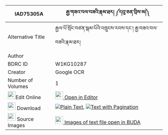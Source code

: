 |IAD75305A|རྒྱ་གཟའ་བལ་བཟའི་རྣམ་ཐར། ༼དབུ་ཅན་བྲིས་མ།༽ 
| --- | --- 
|Alternative Title |རྒྱལ་པོ་སྲོང་བཙན་སྒམ་པོའི་འཁྲུངས་རབས་དང་། རྒྱ་བཟའ་བལ་བཟའི་རྣམ་ཐར།
|Author | 
|BDRC ID | W1KG10287
|Creator | Google OCR
|Number of Volumes| 1
|<img width="25" src="https://img.icons8.com/color/25/000000/edit-property.png">Edit Online| [<img width="25" src="https://avatars.githubusercontent.com/u/45091458?s=200&v=4"> Open in Editor](http://editor.openpecha.org/IAD75305A)
|<img width="25" src="https://img.icons8.com/fluent/48/000000/download-2.png"/>  Download | [![](https://img.icons8.com/color/20/000000/txt.png)Plain Text](https://github.com/Openpecha/IAD75305A/releases/download/v1/gyalpo_song_tsen_gampo_i_trungrab_dang_gyaza_bal_za_i_namtar_plain_P00027.zip), [![](https://img.icons8.com/color/20/000000/txt.png)Text with Pagination](https://github.com/Openpecha/IAD75305A/releases/download/v1/gyalpo_song_tsen_gampo_i_trungrab_dang_gyaza_bal_za_i_namtar_pages_P00027.zip)
|<img width="25" src="https://img.icons8.com/plasticine/100/000000/pictures-folder.png"/>  Source Images | [<img width="25" src="https://library.bdrc.io/icons/BUDA-small.svg"> Images of text file open in BUDA](https://library.bdrc.io/show/bdr:W1KG10287)